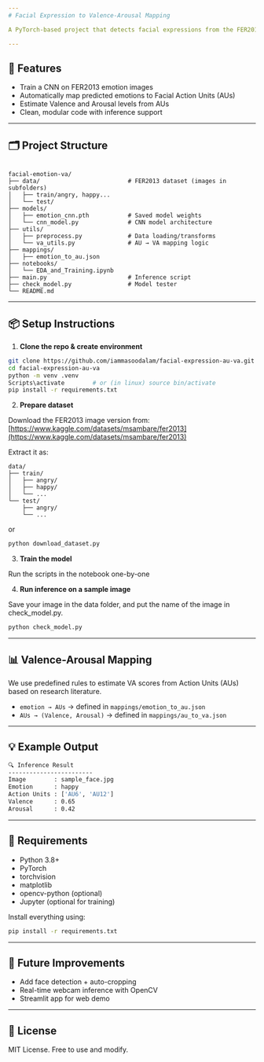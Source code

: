 ```yaml
---
# Facial Expression to Valence-Arousal Mapping

A PyTorch-based project that detects facial expressions from the FER2013 dataset using a CNN model, maps them to Facial Action Units (AUs), and estimates Valence-Arousal (VA) emotional dimensions.

---
```


## 🧠 Features

- Train a CNN on FER2013 emotion images
- Automatically map predicted emotions to Facial Action Units (AUs)
- Estimate Valence and Arousal levels from AUs
- Clean, modular code with inference support

---

## 🗂️ Project Structure

```

facial-emotion-va/
├── data/                         # FER2013 dataset (images in subfolders)
│   ├── train/angry, happy...
│   └── test/
├── models/
│   ├── emotion_cnn.pth           # Saved model weights
│   └── cnn_model.py              # CNN model architecture
├── utils/
│   ├── preprocess.py             # Data loading/transforms
│   └── va_utils.py               # AU → VA mapping logic
├── mappings/
│   ├── emotion_to_au.json
├── notebooks/
│   └── EDA_and_Training.ipynb
├── main.py                       # Inference script
├── check_model.py                # Model tester
└── README.md

````

---

## 📦 Setup Instructions

1. **Clone the repo & create environment**

```bash
git clone https://github.com/iammasoodalam/facial-expression-au-va.git
cd facial-expression-au-va
python -m venv .venv
Scripts\activate        # or (in linux) source bin/activate
pip install -r requirements.txt
````

2. **Prepare dataset**

Download the FER2013 image version from:
[https://www.kaggle.com/datasets/msambare/fer2013](https://www.kaggle.com/datasets/msambare/fer2013)

Extract it as:

```
data/
├── train/
│   ├── angry/
│   ├── happy/
│   └── ...
└── test/
    ├── angry/
    └── ...
```
or

```bash
python download_dataset.py
```

3. **Train the model**

Run the scripts in the notebook one-by-one

4. **Run inference on a sample image**

Save your image in the data folder, and put the name of the image in check_model.py.

```bash
python check_model.py
```

---

## 📊 Valence-Arousal Mapping

We use predefined rules to estimate VA scores from Action Units (AUs) based on research literature.

* `emotion → AUs` → defined in `mappings/emotion_to_au.json`
* `AUs → (Valence, Arousal)` → defined in `mappings/au_to_va.json`

---

## 💡 Example Output

```bash
🔍 Inference Result
------------------------
Image        : sample_face.jpg
Emotion      : happy
Action Units : ['AU6', 'AU12']
Valence      : 0.65
Arousal      : 0.42
```

---

## 🔧 Requirements

* Python 3.8+
* PyTorch
* torchvision
* matplotlib
* opencv-python (optional)
* Jupyter (optional for training)

Install everything using:

```bash
pip install -r requirements.txt
```

---

## 📌 Future Improvements

* Add face detection + auto-cropping
* Real-time webcam inference with OpenCV
* Streamlit app for web demo

---

## 📑 License

MIT License. Free to use and modify.